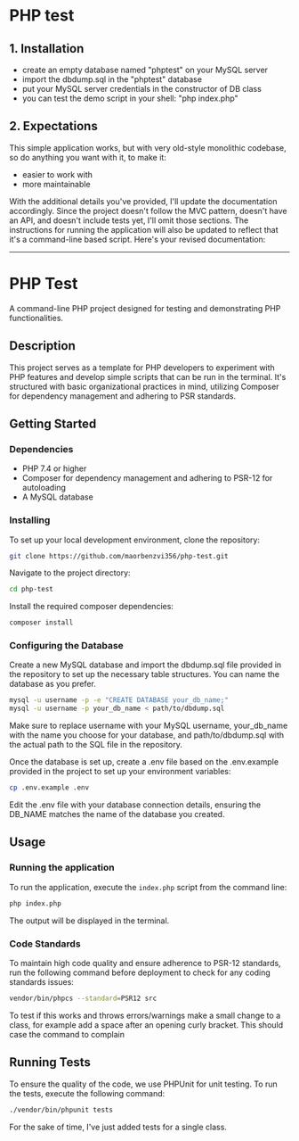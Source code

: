 # PHP test

## 1. Installation

  - create an empty database named "phptest" on your MySQL server
  - import the dbdump.sql in the "phptest" database
  - put your MySQL server credentials in the constructor of DB class
  - you can test the demo script in your shell: "php index.php"

## 2. Expectations

This simple application works, but with very old-style monolithic codebase, so do anything you want with it, to make it:

  - easier to work with
  - more maintainable



With the additional details you've provided, I'll update the documentation accordingly. Since the project doesn't follow the MVC pattern, doesn't have an API, and doesn't include tests yet, I'll omit those sections. The instructions for running the application will also be updated to reflect that it's a command-line based script. Here's your revised documentation:

---

# PHP Test

A command-line PHP project designed for testing and demonstrating PHP functionalities.

## Description

This project serves as a template for PHP developers to experiment with PHP features and develop simple scripts that can be run in the terminal. It's structured with basic organizational practices in mind, utilizing Composer for dependency management and adhering to PSR standards.

## Getting Started

### Dependencies

- PHP 7.4 or higher
- Composer for dependency management and adhering to PSR-12 for autoloading
- A MySQL database


### Installing

To set up your local development environment, clone the repository:

```sh
git clone https://github.com/maorbenzvi356/php-test.git
```

Navigate to the project directory:

```sh
cd php-test
```

Install the required composer dependencies:

```sh
composer install
```

### Configuring the Database

Create a new MySQL database and import the dbdump.sql file provided in the repository to set up the necessary table structures. You can name the database as you prefer.

```sh
mysql -u username -p -e "CREATE DATABASE your_db_name;"
mysql -u username -p your_db_name < path/to/dbdump.sql
```

Make sure to replace username with your MySQL username, your_db_name with the name you choose for your database, and path/to/dbdump.sql with the actual path to the SQL file in the repository.

Once the database is set up, create a .env file based on the .env.example provided in the project to set up your environment variables:

```sh
cp .env.example .env
```

Edit the .env file with your database connection details, ensuring the DB_NAME matches the name of the database you created.

## Usage

### Running the application

To run the application, execute the `index.php` script from the command line:

```sh
php index.php
```

The output will be displayed in the terminal.

### Code Standards

To maintain high code quality and ensure adherence to PSR-12 standards, run the following command before deployment to check for any coding standards issues:

```sh
vendor/bin/phpcs --standard=PSR12 src
```

To test if this works and throws errors/warnings make a small change to a class, for example add a space after an opening curly bracket. This should case the command to complain

## Running Tests

To ensure the quality of the code, we use PHPUnit for unit testing. To run the tests, execute the following command:

```sh
./vendor/bin/phpunit tests
```

For the sake of time, I've just added tests for a single class.
